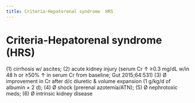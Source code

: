```yaml
---
title: Criteria-Hepatorenal syndrome  HRS 
---
```

# Criteria-Hepatorenal syndrome (HRS)

(1) cirrhosis w/ ascites; 
(2) acute kidney injury (serum Cr ↑ ≥0.3 mg/dL w/in 48 h or ≥50% ↑ in serum Cr from baseline; Gut 2015;64:531)
(3) Ø improvement in Cr after d/c diuretic & volume expansion (1 g/kg/d of albumin × 2 d);
(4) Ø shock (prerenal azotemia/ATN);
(5) Ø nephrotoxic meds; 
(6) Ø intrinsic kidney disease
